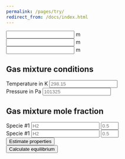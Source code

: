 ```yaml
---
permalink: /pages/try/
redirect_from: /docs/index.html
---
```



<div class="form-group">
        <div class="input-group col-md-7">
            <input class="form-control" type="text">
            <span class="input-group-addon">m</span>
        </div>
</div>

<div class="form-group">
    <div class="input-group col-md-7">
        <input class="form-control" type="text">
        <span class="input-group-addon">m</span>
    </div>
</div>

<div class="form-group">
    <div class="input-group col-md-7">
        <input class="form-control" type="text">
        <span class="input-group-addon">m</span>
    </div>
</div>

<div class="container">
    <h2 class="text-center"><b>Gas mixture conditions</b></h2>
    <div class="input-group">
        <span class="input-group-addon" id="T-addon1">Temperature in K </span> 
        <input type="number" class="form-control" placeholder="298.15" aria-describedby="T-addon1" id="T" min="0">
        <!--<div class="input-group-btn">
            <button type="button" class="btn btn-primary dropdown-toggle" data-toggle="dropdown" aria-haspopup="true" aria-expanded="false">K <span class="caret"></span></button>
            <ul class="dropdown-menu dropdown-menu-right">
            <li><a href="#">°C</a></li>
            <li><a href="#">K</a></li>
            </ul>
        </div> /btn-group -->
    </div><!-- /input-group -->
    <div class="input-group">
        <span class="input-group-addon" id="P-addon1">Pressure    in Pa</span>
        <input type="number" class="form-control" placeholder="101325" aria-describedby="P-addon1" id="P" min="0">
    </div><!-- /input-group -->
</div>

<div class="container">
    <h2 class="text-center"><b>Gas mixture mole fraction</b></h2>
    <div class="input-group">
        <span class="input-group-addon" id="s1-addon1">Specie #1 </span> 
        <input type="text" class="form-control" placeholder="H2"  aria-describedby="s1-addon1" id="n1">
        <input type="number" class="form-control" placeholder="0.5" aria-describedby="s1-addon1" id="x1" min="0" max="1">
    </div>
    <div class="input-group">
        <span class="input-group-addon" id="s2-addon1">Specie #1 </span> 
        <input type="text" class="form-control" placeholder="H2"  aria-describedby="s2-addon1" id="n1">
        <input type="number" class="form-control" placeholder="0.5" aria-describedby="s2-addon1" id="x1" min="0" max="1">
    </div>
</div>

<!--
<div class="container">
    <h2 class="text-center"><b>Gas mixture conditions</b></h2>
    <div class="row">
        <div class="col-sm-6 text-center">
            <input type="number" class="form-control" placeholder="Temperature in K" id="T">
        </div>
        <div class="col-sm-6 text-center">
            <input type="number" class="form-control" placeholder="Pressure in Pa" id="P">
        </div>
    </div>
</div>
<div class="container">
    <h2 class="text-center"><b>Gas mixture mole fraction</b></h2>
    <div class="row">
        <div class="col-sm-4 text-center">
            <p>Specie #1</p>
        </div>
        <div class="col-sm-4 text-center">
            <input type="text" class="form-control" placeholder="Name" id="n1">
        </div>
        <div class="col-sm-4 text-center">
            <input type="number" class="form-control" placeholder="Mole fraction" id="x1">
        </div>
        <div class="w-100"></div>
        <div class="col-sm-4 text-center">
            <p>Specie #1</p>
        </div>
        <div class="col-sm-4 text-center">
            <input type="text" class="form-control" placeholder="Name" id="n2">
        </div>
        <div class="col-sm-4 text-center">
            <input type="number" class="form-control" placeholder="Mole fraction" id="x2">
        </div>
    </div>
</div>
-->
<!--
<p></p>
<div class="row">
    <div class="col-sm-6 text-center">
        <input type="text" class="form-control" placeholder="Specie name" id="n3">
    </div>
    <div class="col-sm-6 text-center">
        <input type="number" class="form-control" placeholder="Mole fraction" id="x3">
    </div>
</div>
<p></p>
<div class="row">
    <div class="col-sm-6 text-center">
        <input type="text" class="form-control" placeholder="Specie name" id="n4">
    </div>
    <div class="col-sm-6 text-center">
        <input type="number" class="form-control" placeholder="Mole fraction" id="x4">
    </div>
</div>
<p></p>
<div class="row">
    <div class="col-sm-6 text-center">
        <input type="text" class="form-control" placeholder="Specie name" id="n5">
    </div>
    <div class="col-sm-6 text-center">
        <input type="number" class="form-control" placeholder="Mole fraction" id="x5">
    </div>
</div>
<p></p>
<div class="row">
    <div class="col-sm-6 text-center">
        <input type="text" class="form-control" placeholder="Specie name" id="n6">
    </div>
    <div class="col-sm-6 text-center">
        <input type="number" class="form-control" placeholder="Mole fraction" id="x6">
    </div>
</div>
<p></p>
<div class="row">
    <div class="col-sm-6 text-center">
        <input type="text" class="form-control" placeholder="Specie name" id="n7">
    </div>
    <div class="col-sm-6 text-center">
        <input type="number" class="form-control" placeholder="Mole fraction" id="x7">
    </div>
</div>
<p></p>
<div class="row">
    <div class="col-sm-6 text-center">
        <input type="text" class="form-control" placeholder="Specie name" id="n8">
    </div>
    <div class="col-sm-6 text-center">
        <input type="number" class="form-control" placeholder="Mole fraction" id="x8">
    </div>
</div>
<p></p>
<div class="row">
    <div class="col-sm-6 text-center">
        <input type="text" class="form-control" placeholder="Specie name" id="n9">
    </div>
    <div class="col-sm-6 text-center">
        <input type="number" class="form-control" placeholder="Mole fraction" id="x9">
    </div>
</div>
<p></p>
<div class="row">
    <div class="col-sm-6 text-center">
        <input type="text" class="form-control" placeholder="Specie name" id="n10">
    </div>
    <div class="col-sm-6 text-center">
        <input type="number" class="form-control" placeholder="Mole fraction" id="x10">
    </div>
</div>
<p></p>
-->
<div class="row">
    <div class="col-sm-6 text-center">
        <button class="btn btn-primary btn-lg"><i class="fa fa-rocket" aria-hidden="true"></i>    Estimate properties</button>
    </div>
    <div class="col-sm-6 text-center">
        <button class="btn btn-primary btn-lg"><i class="fa fa-spinner" aria-hidden="true"></i>   Calculate equilibrium</button>
    </div>
</div>

